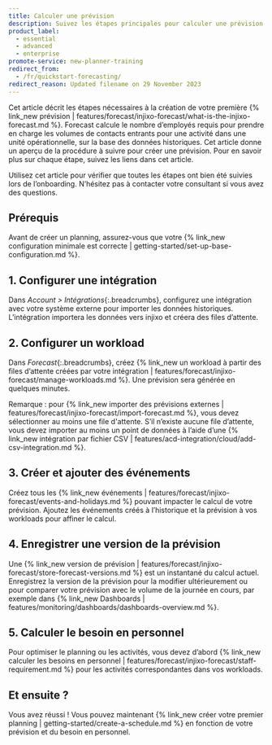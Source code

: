 ```yaml
---
title: Calculer une prévision
description: Suivez les étapes principales pour calculer une prévision
product_label:
  - essential
  - advanced
  - enterprise
promote-service: new-planner-training
redirect_from:
  - /fr/quickstart-forecasting/
redirect_reason: Updated filename on 29 November 2023
---
```


Cet article décrit les étapes nécessaires à la création de votre première {% link_new prévision | features/forecast/injixo-forecast/what-is-the-injixo-forecast.md %}. Forecast calcule le nombre d’employés requis pour prendre en charge les volumes de contacts entrants pour une activité dans une unité opérationnelle, sur la base des données historiques.
Cet article donne un aperçu de la procédure à suivre pour créer une prévision. Pour en savoir plus sur chaque étape, suivez les liens dans cet article.

Utilisez cet article pour vérifier que toutes les étapes ont bien été suivies lors de l’onboarding. N’hésitez pas à contacter votre consultant si vous avez des questions.

## Prérequis

Avant de créer un planning, assurez-vous que votre {% link_new configuration minimale est correcte | getting-started/set-up-base-configuration.md %}.
## 1\. Configurer une intégration

Dans _Account > Intégrations_{:.breadcrumbs}, configurez une intégration avec votre système externe pour importer les données historiques. L’intégration importera les données vers injixo et créera des files d’attente.

## 2\. Configurer un workload

Dans _Forecast_{:.breadcrumbs}, créez {% link_new un workload à partir des files d’attente créées par votre intégration | features/forecast/injixo-forecast/manage-workloads.md %}. Une prévision sera générée en quelques minutes.

Remarque&nbsp;: pour {% link_new importer des prévisions externes | features/forecast/injixo-forecast/import-forecast.md %}, vous devez sélectionner au moins une file d'attente. S’il n’existe aucune file d’attente, vous devez importer au moins un point de données à l’aide d’une {% link_new intégration par fichier CSV | features/acd-integration/cloud/add-csv-integration.md %}.

## 3\. Créer et ajouter des événements

Créez tous les {% link_new événements | features/forecast/injixo-forecast/events-and-holidays.md %} pouvant impacter le calcul de votre prévision. Ajoutez les événements créés à l’historique et la prévision à vos workloads pour affiner le calcul.

## 4\. Enregistrer une version de la prévision

Une {% link_new version de prévision | features/forecast/injixo-forecast/store-forecast-versions.md %} est un instantané du calcul actuel. Enregistrez la version de la prévision pour la modifier ultérieurement ou pour comparer votre prévision avec le volume de la journée en cours, par exemple dans {% link_new Dashboards | features/monitoring/dashboards/dashboards-overview.md %}.

## 5\. Calculer le besoin en personnel

Pour optimiser le planning ou les activités, vous devez d’abord {% link_new calculer les besoins en personnel | features/forecast/injixo-forecast/staff-requirement.md %} pour les activités correspondantes dans vos workloads.


## Et ensuite&nbsp;?

Vous avez réussi&nbsp;! Vous pouvez maintenant {% link_new créer votre premier planning | getting-started/create-a-schedule.md %} en fonction de votre prévision et du besoin en personnel.
